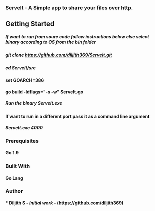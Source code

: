 
### ServeIt - A Simple app to share your files over http.

## Getting Started
##### If want to run from soure code follow instructions below else select binary according to OS from the bin folder
##### git clone https://github.com/diljith369/ServeIt.git
##### cd ServeIt/src
#### set GOARCH=386
#### go build -ldflags="-s -w" ServeIt.go
##### Run the binary ServeIt.exe
#### If want to run in a different port pass it as a command line argument
##### ServeIt.exe 4000 

### Prerequisites

#### Go 1.9
### Built With
#### Go Lang

### Author

#### * **Diljith S** - *Initial work* - (https://github.com/diljith369)
